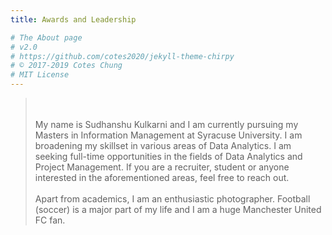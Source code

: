 ```yaml
---
title: Awards and Leadership

# The About page
# v2.0
# https://github.com/cotes2020/jekyll-theme-chirpy
# © 2017-2019 Cotes Chung
# MIT License
---
```


> <br> <br> My name is Sudhanshu Kulkarni and I am currently pursuing my Masters in Information Management at Syracuse University. I am broadening my skillset in various areas of Data Analytics. I am seeking full-time opportunities in the fields of Data Analytics and Project Management. If you are a recruiter, student or anyone interested in the aforementioned areas, feel free to reach out.
<br> <br>Apart from academics, I am an enthusiastic photographer. Football (soccer) is a major part of my life and I am a huge Manchester United FC fan. 